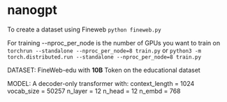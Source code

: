 # nanogpt

To create a dataset using Fineweb 
``` python fineweb.py ```

For training
--nproc_per_node is the number of GPUs you want to train on 
``` torchrun --standalone --nproc_per_node=8 train.py ```
or
``` python3 -m torch.distributed.run --standalone --nproc_per_node=8 train.py ```


DATASET:
FineWeb-edu with **10B** Token on the educational dataset

MODEL:
A decoder-only transformer with:
context_length = 1024
vocab_size = 50257
n_layer = 12
n_head = 12
n_embd = 768
